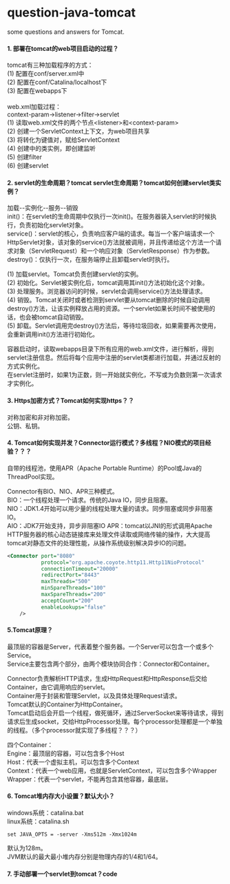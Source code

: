 # question-java-tomcat
some questions and answers for Tomcat.

#### 1. 部署在tomcat的web项目启动的过程？
tomcat有三种加载程序的方式：<br>
(1) 配置在conf/server.xml中<br>
(2) 配置在conf/Catalina/localhost下<br>
(3) 配置在webapps下
<br><br>
web.xml加载过程：<br>
context-param->listener->filter->servlet<br>
(1) 读取web.xml文件的两个节点&lt;listener&gt;和&lt;context-param&gt;<br>
(2) 创建一个ServletContext上下文，为web项目共享<br>
(3) 将<context-param>转化为键值对，赋给ServletContext<br>
(4) 创建<listener>中的类实例，即创建监听<br>
(5) 创建filter<br>
(6) 创建servlet<br>

#### 2. servlet的生命周期？tomcat servlet生命周期？tomcat如何创建servlet类实例？
加载--实例化--服务--销毁<br>
init()：在servlet的生命周期中仅执行一次init()。在服务器装入servlet的时候执行，负责初始化servlet对象。<br>
service()：servlet的核心，负责响应客户端的请求。每当一个客户端请求一个HttpServlet对象，该对象的service()方法就被调用，并且传递给这个方法一个请求对象（ServletRequest）和一个响应对象（ServletResponse）作为参数。<br>
destroy()：仅执行一次，在服务端停止且卸载servlet时执行。

(1) 加载servlet。Tomcat负责创建servlet的实例。<br>
(2) 初始化。Servlet被实例化后，tomcat调用其init()方法初始化这个对象。<br>
(3) 处理服务。浏览器访问的时候，servlet会调用service()方法处理请求。<br>
(4) 销毁。Tomcat关闭时或者检测到servlet要从tomcat删除的时候自动调用destroy()方法，让该实例释放占用的资源。一个servlet如果长时间不被使用的话，也会被tomcat自动销毁。<br>
(5) 卸载。Servlet调用完destroy()方法后，等待垃圾回收，如果需要再次使用，会重新调用init()方法进行初始化。

容器启动时，读取webapps目录下所有应用的web.xml文件，进行解析，得到servlet注册信息。然后将每个应用中注册的servlet类都进行加载，并通过反射的方式实例化。<br>
在servlet注册时，如果<load-on-startup>1</load-on-startup>为正数，则一开始就实例化，不写或为负数则第一次请求才实例化。

#### 3. Https加密方式？Tomcat如何实现https？？
对称加密和非对称加密。<br>
公钥、私钥。<br>

#### 4. Tomcat如何实现并发？Connector运行模式？多线程？NIO模式的项目经验？？？
自带的线程池，使用APR（Apache Portable Runtime）的Pool或Java的ThreadPool实现。<br>

Connector有BIO、NIO、APR三种模式。<br>
BIO：一个线程处理一个请求。传统的Java IO，同步且阻塞。<br>
NIO：JDK1.4开始可以用少量的线程处理大量的请求。同步阻塞或同步非阻塞IO。<br>
AIO：JDK7开始支持，异步非阻塞IO
APR：tomcat以JNI的形式调用Apache HTTP服务器的核心动态链接库来处理文件读取或网络传输的操作，大大提高tomcat对静态文件的处理性能，从操作系统级别解决异步IO的问题。
```xml
<Connector port="8080"
           protocol="org.apache.coyote.http11.Http11NioProtocol"
           connectionTimeout="20000"
           redirectPort="8443"
           maxThreads="500"
           minSpareThreads="100"
           maxSpareThreads="200"
           acceptCount="200"
           enableLookups="false"
    />
```

#### 5.Tomcat原理？
最顶层的容器是Server，代表着整个服务器。一个Server可以包含一个或多个Service。<br>
Service主要包含两个部分，由两个模块协同合作：Connector和Container。<br>

Connector负责解析HTTP请求，生成HttpRequest和HttpResponse后交给Container，由它调用响应的servlet。<br>
Container用于封装和管理Servlet，以及具体处理Request请求。<br>
Tomcat默认的Container为HttpContainer。<br>
Tomcat启动后会开启一个线程，做死循环，通过ServerSocket来等待请求，得到请求后生成socket，交给HttpProcessor处理。每个processor处理都是一个单独的线程。（多个processor就实现了多线程？？？）<br>

四个Container：<br>
Engine：最顶层的容器，可以包含多个Host<br>
Host：代表一个虚拟主机，可以包含多个Context<br>
Context：代表一个web应用，也就是ServletContext，可以包含多个Wrapper<br>
Wrapper：代表一个servlet，不能再包含其他容器，最底层。

#### 6. Tomcat堆内存大小设置？默认大小？
windows系统：catalina.bat<br>
linux系统：catalina.sh<br>
```
set JAVA_OPTS = -server -Xms512m -Xmx1024m
```
默认为128m。<br>
JVM默认的最大最小堆内存分别是物理内存的1/4和1/64。

#### 7. 手动部署一个servlet到tomcat？code
